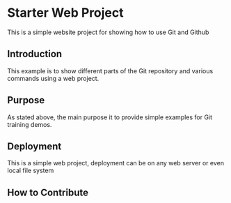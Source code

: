 # Starter Web Project

This is a simple website project for
showing how to use Git and Github
	
## Introduction

This example is to show different parts
of the Git repository and various commands
using a web project.

## Purpose

As stated above, the main purpose it to
provide simple examples for Git training
demos.

## Deployment

This is a simple web project, deployment
can be on any web server or even local
file system

## How to Contribute